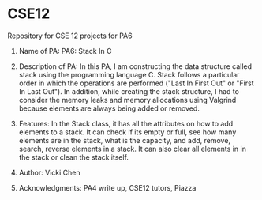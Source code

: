 # CSE12
Repository for CSE 12 projects for PA6

1. Name of PA: PA6: Stack In C

2. Description of PA: In this PA, I am constructing the data structure called
stack using the programming language C. Stack follows a particular order in 
which the operations are performed ("Last In First Out" or 
"First In Last Out"). In addition, while creating the stack structure, I had
to consider the memory leaks and memory allocations using Valgrind because
elements are always being added or removed.

3. Features: In the Stack class, it has all the attributes on how to add
elements to a stack. It can check if its empty or full, see how many elements
are in the stack, what is the capacity, and add, remove, search, reverse
elements in a stack. It can also clear all elements in in the stack or clean
the stack itself.

4. Author: Vicki Chen

5. Acknowledgments: PA4 write up, CSE12 tutors, Piazza
